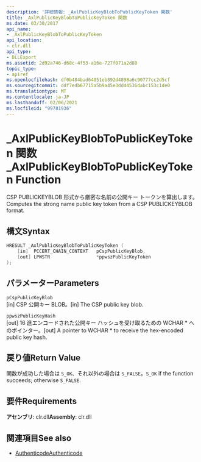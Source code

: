 ```yaml
---
description: '詳細情報: _AxlPublicKeyBlobToPublicKeyToken 関数'
title: _AxlPublicKeyBlobToPublicKeyToken 関数
ms.date: 03/30/2017
api_name:
- _AxlPublicKeyBlobToPublicKeyToken
api_location:
- clr.dll
api_type:
- DLLExport
ms.assetid: 2d92a746-d68c-4f53-a16e-727f071a2d80
topic_type:
- apiref
ms.openlocfilehash: df0b484bad64051eb892d4898a6c90777cc2d5cf
ms.sourcegitcommit: ddf7edb67715a5b9a45e3dd44536dabc153c1de0
ms.translationtype: MT
ms.contentlocale: ja-JP
ms.lasthandoff: 02/06/2021
ms.locfileid: "99781936"
---
```

# <a name="_axlpublickeyblobtopublickeytoken-function"></a><span data-ttu-id="6b515-103">\_AxlPublicKeyBlobToPublicKeyToken 関数</span><span class="sxs-lookup"><span data-stu-id="6b515-103">\_AxlPublicKeyBlobToPublicKeyToken Function</span></span>

<span data-ttu-id="6b515-104">CSP PUBLICKEYBLOB 形式から厳密な名前の公開キー トークンを算出します。</span><span class="sxs-lookup"><span data-stu-id="6b515-104">Computes the strong name public key token from a CSP PUBLICKEYBLOB format.</span></span>

## <a name="syntax"></a><span data-ttu-id="6b515-105">構文</span><span class="sxs-lookup"><span data-stu-id="6b515-105">Syntax</span></span>

```cpp
HRESULT _AxlPublicKeyBlobToPublicKeyToken (
    [in]  PCCERT_CHAIN_CONTEXT   pCspPublicKeyBlob,
    [out] LPWSTR                 *ppwszPublicKeyToken
);
```

## <a name="parameters"></a><span data-ttu-id="6b515-106">パラメーター</span><span class="sxs-lookup"><span data-stu-id="6b515-106">Parameters</span></span>

 `pCspPublicKeyBlob`\
 <span data-ttu-id="6b515-107">[in] CSP 公開キー BLOB。</span><span class="sxs-lookup"><span data-stu-id="6b515-107">[in] The CSP public key blob.</span></span>

 `ppwszPublicKeyHash`\
 <span data-ttu-id="6b515-108">[out] 16 進エンコードされた公開キー ハッシュを受け取るための WCHAR \* へのポインター。</span><span class="sxs-lookup"><span data-stu-id="6b515-108">[out] A pointer to WCHAR \* to receive the hex-encoded public key hash.</span></span>

## <a name="return-value"></a><span data-ttu-id="6b515-109">戻り値</span><span class="sxs-lookup"><span data-stu-id="6b515-109">Return Value</span></span>

 <span data-ttu-id="6b515-110">関数が成功した場合は `S_OK`、それ以外の場合は `S_FALSE`。</span><span class="sxs-lookup"><span data-stu-id="6b515-110">`S_OK` if the function succeeds; otherwise `S_FALSE`.</span></span>

## <a name="requirements"></a><span data-ttu-id="6b515-111">要件</span><span class="sxs-lookup"><span data-stu-id="6b515-111">Requirements</span></span>

<span data-ttu-id="6b515-112">**アセンブリ**: clr.dll</span><span class="sxs-lookup"><span data-stu-id="6b515-112">**Assembly**: clr.dll</span></span>

## <a name="see-also"></a><span data-ttu-id="6b515-113">関連項目</span><span class="sxs-lookup"><span data-stu-id="6b515-113">See also</span></span>

- [<span data-ttu-id="6b515-114">Authenticode</span><span class="sxs-lookup"><span data-stu-id="6b515-114">Authenticode</span></span>](index.md)
